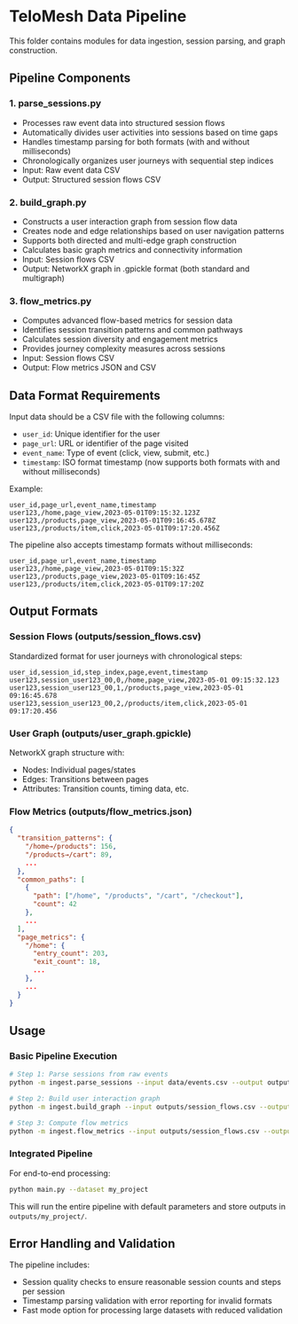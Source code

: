 # TeloMesh Data Pipeline

This folder contains modules for data ingestion, session parsing, and graph construction.

## Pipeline Components

### 1. parse_sessions.py
- Processes raw event data into structured session flows
- Automatically divides user activities into sessions based on time gaps
- Handles timestamp parsing for both formats (with and without milliseconds)
- Chronologically organizes user journeys with sequential step indices
- Input: Raw event data CSV
- Output: Structured session flows CSV

### 2. build_graph.py
- Constructs a user interaction graph from session flow data
- Creates node and edge relationships based on user navigation patterns
- Supports both directed and multi-edge graph construction
- Calculates basic graph metrics and connectivity information
- Input: Session flows CSV
- Output: NetworkX graph in .gpickle format (both standard and multigraph)

### 3. flow_metrics.py
- Computes advanced flow-based metrics for session data
- Identifies session transition patterns and common pathways
- Calculates session diversity and engagement metrics
- Provides journey complexity measures across sessions
- Input: Session flows CSV
- Output: Flow metrics JSON and CSV

## Data Format Requirements

Input data should be a CSV file with the following columns:
- `user_id`: Unique identifier for the user
- `page_url`: URL or identifier of the page visited
- `event_name`: Type of event (click, view, submit, etc.)
- `timestamp`: ISO format timestamp (now supports both formats with and without milliseconds)

Example:
```
user_id,page_url,event_name,timestamp
user123,/home,page_view,2023-05-01T09:15:32.123Z
user123,/products,page_view,2023-05-01T09:16:45.678Z
user123,/products/item,click,2023-05-01T09:17:20.456Z
```

The pipeline also accepts timestamp formats without milliseconds:
```
user_id,page_url,event_name,timestamp
user123,/home,page_view,2023-05-01T09:15:32Z
user123,/products,page_view,2023-05-01T09:16:45Z
user123,/products/item,click,2023-05-01T09:17:20Z
```

## Output Formats

### Session Flows (outputs/session_flows.csv)
Standardized format for user journeys with chronological steps:
```
user_id,session_id,step_index,page,event,timestamp
user123,session_user123_00,0,/home,page_view,2023-05-01 09:15:32.123
user123,session_user123_00,1,/products,page_view,2023-05-01 09:16:45.678
user123,session_user123_00,2,/products/item,click,2023-05-01 09:17:20.456
```

### User Graph (outputs/user_graph.gpickle)
NetworkX graph structure with:
- Nodes: Individual pages/states
- Edges: Transitions between pages
- Attributes: Transition counts, timing data, etc.

### Flow Metrics (outputs/flow_metrics.json)
```json
{
  "transition_patterns": {
    "/home→/products": 156,
    "/products→/cart": 89,
    ...
  },
  "common_paths": [
    {
      "path": ["/home", "/products", "/cart", "/checkout"],
      "count": 42
    },
    ...
  ],
  "page_metrics": {
    "/home": {
      "entry_count": 203,
      "exit_count": 18,
      ...
    },
    ...
  }
}
```

## Usage

### Basic Pipeline Execution
```bash
# Step 1: Parse sessions from raw events
python -m ingest.parse_sessions --input data/events.csv --output outputs/session_flows.csv --session-gap 30

# Step 2: Build user interaction graph
python -m ingest.build_graph --input outputs/session_flows.csv --output outputs/user_graph.gpickle

# Step 3: Compute flow metrics
python -m ingest.flow_metrics --input outputs/session_flows.csv --output outputs/flow_metrics.json
```

### Integrated Pipeline
For end-to-end processing:
```bash
python main.py --dataset my_project
```

This will run the entire pipeline with default parameters and store outputs in `outputs/my_project/`.

## Error Handling and Validation

The pipeline includes:
- Session quality checks to ensure reasonable session counts and steps per session
- Timestamp parsing validation with error reporting for invalid formats
- Fast mode option for processing large datasets with reduced validation
